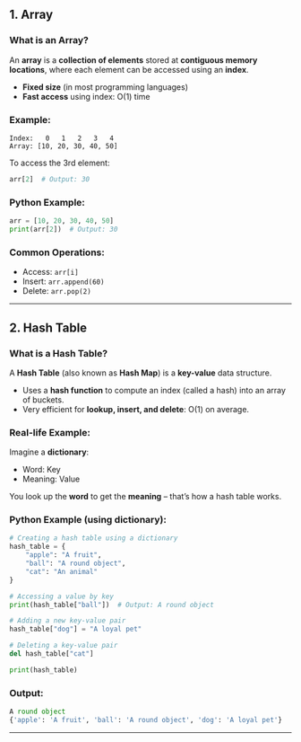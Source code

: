 ## 1. **Array**

### What is an Array?

An **array** is a **collection of elements** stored at **contiguous memory locations**, where each element can be accessed using an **index**.

* **Fixed size** (in most programming languages)
* **Fast access** using index: O(1) time

### Example:

```plaintext
Index:   0   1   2   3   4
Array: [10, 20, 30, 40, 50]
```

To access the 3rd element:

```python
arr[2]  # Output: 30
```

### Python Example:

```python
arr = [10, 20, 30, 40, 50]
print(arr[2])  # Output: 30
```

### Common Operations:

* Access: `arr[i]`
* Insert: `arr.append(60)`
* Delete: `arr.pop(2)`

---

## 2. **Hash Table**

### What is a Hash Table?

A **Hash Table** (also known as **Hash Map**) is a **key-value** data structure.

* Uses a **hash function** to compute an index (called a hash) into an array of buckets.
* Very efficient for **lookup, insert, and delete**: O(1) on average.

### Real-life Example:

Imagine a **dictionary**:

* Word: Key
* Meaning: Value

You look up the **word** to get the **meaning** – that’s how a hash table works.

### Python Example (using dictionary):

```python
# Creating a hash table using a dictionary
hash_table = {
    "apple": "A fruit",
    "ball": "A round object",
    "cat": "An animal"
}

# Accessing a value by key
print(hash_table["ball"])  # Output: A round object

# Adding a new key-value pair
hash_table["dog"] = "A loyal pet"

# Deleting a key-value pair
del hash_table["cat"]

print(hash_table)
```

### Output:

```python
A round object
{'apple': 'A fruit', 'ball': 'A round object', 'dog': 'A loyal pet'}
```

---
